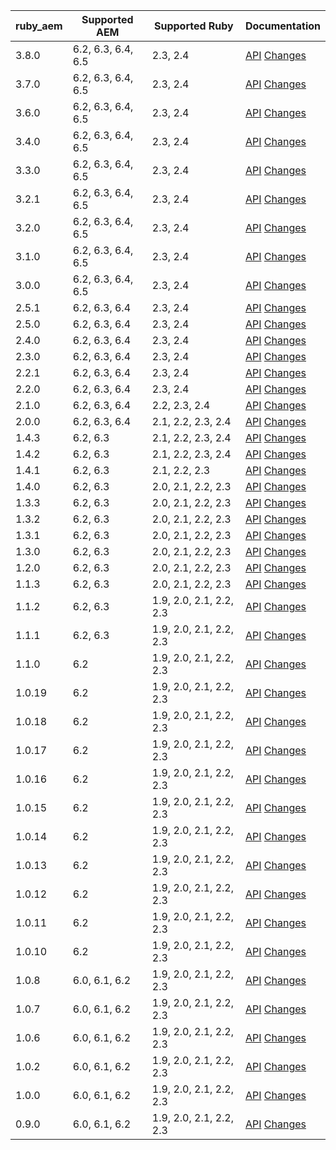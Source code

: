 | ruby_aem | Supported AEM | Supported Ruby | Documentation |
|----------|---------------|----------------|---------------|
| 3.8.0   | 6.2, 6.3, 6.4, 6.5          | 2.3, 2.4      | [API](https://shinesolutions.github.io/ruby_aem/api/3.7.0/index.html) [Changes](https://github.com/shinesolutions/ruby_aem/blob/master/CHANGELOG.md#370---2020-05-21) |
| 3.7.0   | 6.2, 6.3, 6.4, 6.5          | 2.3, 2.4      | [API](https://shinesolutions.github.io/ruby_aem/api/3.7.0/index.html) [Changes](https://github.com/shinesolutions/ruby_aem/blob/master/CHANGELOG.md#370---2020-05-21) |
| 3.6.0   | 6.2, 6.3, 6.4, 6.5          | 2.3, 2.4      | [API](https://shinesolutions.github.io/ruby_aem/api/3.6.0/index.html) [Changes](https://github.com/shinesolutions/ruby_aem/blob/master/CHANGELOG.md#360---2020-04-18) |
| 3.4.0   | 6.2, 6.3, 6.4, 6.5          | 2.3, 2.4      | [API](https://shinesolutions.github.io/ruby_aem/api/3.4.0/index.html) [Changes](https://github.com/shinesolutions/ruby_aem/blob/master/CHANGELOG.md#340---2019-08-22) |
| 3.3.0   | 6.2, 6.3, 6.4, 6.5          | 2.3, 2.4      | [API](https://shinesolutions.github.io/ruby_aem/api/3.3.0/index.html) [Changes](https://github.com/shinesolutions/ruby_aem/blob/master/CHANGELOG.md#330---2019-08-22) |
| 3.2.1   | 6.2, 6.3, 6.4, 6.5          | 2.3, 2.4      | [API](https://shinesolutions.github.io/ruby_aem/api/3.2.1/index.html) [Changes](https://github.com/shinesolutions/ruby_aem/blob/master/CHANGELOG.md#321---2019-06-05) |
| 3.2.0   | 6.2, 6.3, 6.4, 6.5          | 2.3, 2.4      | [API](https://shinesolutions.github.io/ruby_aem/api/3.2/0/index.html) [Changes](https://github.com/shinesolutions/ruby_aem/blob/master/CHANGELOG.md#320---2019-06-04) |
| 3.1.0   | 6.2, 6.3, 6.4, 6.5          | 2.3, 2.4      | [API](https://shinesolutions.github.io/ruby_aem/api/3.1/0/index.html) [Changes](https://github.com/shinesolutions/ruby_aem/blob/master/CHANGELOG.md#310---2019-06-03) |
| 3.0.0   | 6.2, 6.3, 6.4, 6.5          | 2.3, 2.4      | [API](https://shinesolutions.github.io/ruby_aem/api/3.0/0/index.html) [Changes](https://github.com/shinesolutions/ruby_aem/blob/master/CHANGELOG.md#300---2019-05-14) |
| 2.5.1   | 6.2, 6.3, 6.4          | 2.3, 2.4      | [API](https://shinesolutions.github.io/ruby_aem/api/2.5.1/index.html) [Changes](https://github.com/shinesolutions/ruby_aem/blob/master/CHANGELOG.md#251---2019-02-02) |
| 2.5.0   | 6.2, 6.3, 6.4          | 2.3, 2.4      | [API](https://shinesolutions.github.io/ruby_aem/api/2.4.0/index.html) [Changes](https://github.com/shinesolutions/ruby_aem/blob/master/CHANGELOG.md#250---2019-02-01) |
| 2.4.0   | 6.2, 6.3, 6.4          | 2.3, 2.4      | [API](https://shinesolutions.github.io/ruby_aem/api/2.4.0/index.html) [Changes](https://github.com/shinesolutions/ruby_aem/blob/master/CHANGELOG.md#240---2019-01-07) |
| 2.3.0   | 6.2, 6.3, 6.4          | 2.3, 2.4      | [API](https://shinesolutions.github.io/ruby_aem/api/2.3.0/index.html) [Changes](https://github.com/shinesolutions/ruby_aem/blob/master/CHANGELOG.md#230---2018-12-14) |
| 2.2.1   | 6.2, 6.3, 6.4          | 2.3, 2.4      | [API](https://shinesolutions.github.io/ruby_aem/api/2.2.0/index.html) [Changes](https://github.com/shinesolutions/ruby_aem/blob/master/CHANGELOG.md#221---2018-12-03) |
| 2.2.0    | 6.2, 6.3, 6.4          | 2.3, 2.4      | [API](https://shinesolutions.github.io/ruby_aem/api/2.2.0/index.html) [Changes](https://github.com/shinesolutions/ruby_aem/blob/master/CHANGELOG.md#220---2018-11-23) |
| 2.1.0    | 6.2, 6.3, 6.4          | 2.2, 2.3, 2.4      | [API](https://shinesolutions.github.io/ruby_aem/api/2.1.0/index.html) [Changes](https://github.com/shinesolutions/ruby_aem/blob/master/CHANGELOG.md#210---2018-07-26) |
| 2.0.0    | 6.2, 6.3, 6.4          | 2.1, 2.2, 2.3, 2.4      | [API](https://shinesolutions.github.io/ruby_aem/api/1.4.1/index.html) [Changes](https://github.com/shinesolutions/ruby_aem/blob/master/CHANGELOG.md#200---2018-06-23) |
| 1.4.3    | 6.2, 6.3               | 2.1, 2.2, 2.3, 2.4      | [API](https://shinesolutions.github.io/ruby_aem/api/1.4.3/index.html) [Changes](https://github.com/shinesolutions/ruby_aem/blob/master/CHANGELOG.md#143---2018-04-19) |
| 1.4.2    | 6.2, 6.3               | 2.1, 2.2, 2.3, 2.4      | [API](https://shinesolutions.github.io/ruby_aem/api/1.4.2/index.html) [Changes](https://github.com/shinesolutions/ruby_aem/blob/master/CHANGELOG.md#142---2018-03-19) |
| 1.4.1    | 6.2, 6.3               | 2.1, 2.2, 2.3           | [API](https://shinesolutions.github.io/ruby_aem/api/1.4.1/index.html) [Changes](https://github.com/shinesolutions/ruby_aem/blob/master/CHANGELOG.md#141---2018-01-22) |
| 1.4.0    | 6.2, 6.3               | 2.0, 2.1, 2.2, 2.3      | [API](https://shinesolutions.github.io/ruby_aem/api/1.4.0/index.html) [Changes](https://github.com/shinesolutions/ruby_aem/blob/master/CHANGELOG.md#140---2017-10-07) |
| 1.3.3    | 6.2, 6.3               | 2.0, 2.1, 2.2, 2.3      | [API](https://shinesolutions.github.io/ruby_aem/api/1.3.3/index.html) [Changes](https://github.com/shinesolutions/ruby_aem/blob/master/CHANGELOG.md#133---2017-08-21) |
| 1.3.2    | 6.2, 6.3               | 2.0, 2.1, 2.2, 2.3      | [API](https://shinesolutions.github.io/ruby_aem/api/1.3.2/index.html) [Changes](https://github.com/shinesolutions/ruby_aem/blob/master/CHANGELOG.md#132) |
| 1.3.1    | 6.2, 6.3               | 2.0, 2.1, 2.2, 2.3      | [API](https://shinesolutions.github.io/ruby_aem/api/1.3.1/index.html) [Changes](https://github.com/shinesolutions/ruby_aem/blob/master/CHANGELOG.md#131---2017-07-10) |
| 1.3.0    | 6.2, 6.3               | 2.0, 2.1, 2.2, 2.3      | [API](https://shinesolutions.github.io/ruby_aem/api/1.3.0/index.html) [Changes](https://github.com/shinesolutions/ruby_aem/blob/master/CHANGELOG.md#130---2017-06-01) |
| 1.2.0    | 6.2, 6.3               | 2.0, 2.1, 2.2, 2.3      | [API](https://shinesolutions.github.io/ruby_aem/api/1.2.0/index.html) [Changes](https://github.com/shinesolutions/ruby_aem/blob/master/CHANGELOG.md#120---2017-05-26) |
| 1.1.3    | 6.2, 6.3               | 2.0, 2.1, 2.2, 2.3      | [API](https://shinesolutions.github.io/ruby_aem/api/1.1.3/index.html) [Changes](https://github.com/shinesolutions/ruby_aem/blob/master/CHANGELOG.md#113) |
| 1.1.2    | 6.2, 6.3               | 1.9, 2.0, 2.1, 2.2, 2.3 | [API](https://shinesolutions.github.io/ruby_aem/api/1.1.2/index.html) [Changes](https://github.com/shinesolutions/ruby_aem/blob/master/CHANGELOG.md#112---2017-05-18) |
| 1.1.1    | 6.2, 6.3               | 1.9, 2.0, 2.1, 2.2, 2.3 | [API](https://shinesolutions.github.io/ruby_aem/api/1.1.1/index.html) [Changes](https://github.com/shinesolutions/ruby_aem/blob/master/CHANGELOG.md#111---2017-05-12) |
| 1.1.0    | 6.2                    | 1.9, 2.0, 2.1, 2.2, 2.3 | [API](https://shinesolutions.github.io/ruby_aem/api/1.1.0/index.html) [Changes](https://github.com/shinesolutions/ruby_aem/blob/master/CHANGELOG.md#110---2017-05-09) |
| 1.0.19   | 6.2                    | 1.9, 2.0, 2.1, 2.2, 2.3 | [API](https://shinesolutions.github.io/ruby_aem/api/1.0.19/index.html) [Changes](https://github.com/shinesolutions/ruby_aem/blob/master/CHANGELOG.md#1019---2017-05-04) |
| 1.0.18   | 6.2                    | 1.9, 2.0, 2.1, 2.2, 2.3 | [API](https://shinesolutions.github.io/ruby_aem/api/1.0.18/index.html) [Changes](https://github.com/shinesolutions/ruby_aem/blob/master/CHANGELOG.md#1018---2017-04-19) |
| 1.0.17   | 6.2                    | 1.9, 2.0, 2.1, 2.2, 2.3 | [API](https://shinesolutions.github.io/ruby_aem/api/1.0.17/index.html) [Changes](https://github.com/shinesolutions/ruby_aem/blob/master/CHANGELOG.md#1017---2017-04-12) |
| 1.0.16   | 6.2                    | 1.9, 2.0, 2.1, 2.2, 2.3 | [API](https://shinesolutions.github.io/ruby_aem/api/1.0.16/index.html) [Changes](https://github.com/shinesolutions/ruby_aem/blob/master/CHANGELOG.md#1016---2017-04-11) |
| 1.0.15   | 6.2                    | 1.9, 2.0, 2.1, 2.2, 2.3 | [API](https://shinesolutions.github.io/ruby_aem/api/1.0.15/index.html) [Changes](https://github.com/shinesolutions/ruby_aem/blob/master/CHANGELOG.md#1015---2017-04-04) |
| 1.0.14   | 6.2                    | 1.9, 2.0, 2.1, 2.2, 2.3 | [API](https://shinesolutions.github.io/ruby_aem/api/1.0.14/index.html) [Changes](https://github.com/shinesolutions/ruby_aem/blob/master/CHANGELOG.md#1014---2017-03-24) |
| 1.0.13   | 6.2                    | 1.9, 2.0, 2.1, 2.2, 2.3 | [API](https://shinesolutions.github.io/ruby_aem/api/1.0.13/index.html) [Changes](https://github.com/shinesolutions/ruby_aem/blob/master/CHANGELOG.md#1013---2017-03-24) |
| 1.0.12   | 6.2                    | 1.9, 2.0, 2.1, 2.2, 2.3 | [API](https://shinesolutions.github.io/ruby_aem/api/1.0.12/index.html) [Changes](https://github.com/shinesolutions/ruby_aem/blob/master/CHANGELOG.md#1012---2017-03-15) |
| 1.0.11   | 6.2                    | 1.9, 2.0, 2.1, 2.2, 2.3 | [API](https://shinesolutions.github.io/ruby_aem/api/1.0.12/index.html) [Changes](https://github.com/shinesolutions/ruby_aem/blob/master/CHANGELOG.md#1011---2017-03-15) |
| 1.0.10   | 6.2                    | 1.9, 2.0, 2.1, 2.2, 2.3 | [API](https://shinesolutions.github.io/ruby_aem/api/1.0.12/index.html) [Changes](https://github.com/shinesolutions/ruby_aem/blob/master/CHANGELOG.md#1010---2017-03-15) |
| 1.0.8    | 6.0, 6.1, 6.2          | 1.9, 2.0, 2.1, 2.2, 2.3 | [API](https://shinesolutions.github.io/ruby_aem/api/1.0.7/index.html) [Changes](https://github.com/shinesolutions/ruby_aem/blob/master/CHANGELOG.md#108---2017-02-19) |
| 1.0.7    | 6.0, 6.1, 6.2          | 1.9, 2.0, 2.1, 2.2, 2.3 | [API](https://shinesolutions.github.io/ruby_aem/api/1.0.7/index.html) [Changes](https://github.com/shinesolutions/ruby_aem/blob/master/CHANGELOG.md#107---2017-02-09) |
| 1.0.6    | 6.0, 6.1, 6.2          | 1.9, 2.0, 2.1, 2.2, 2.3 | [API](https://shinesolutions.github.io/ruby_aem/api/1.0.6/index.html) [Changes](https://github.com/shinesolutions/ruby_aem/blob/master/CHANGELOG.md#106---2017-01-16) |
| 1.0.2    | 6.0, 6.1, 6.2          | 1.9, 2.0, 2.1, 2.2, 2.3 | [API](https://shinesolutions.github.io/ruby_aem/api/1.0.2/index.html) [Changes](https://github.com/shinesolutions/ruby_aem/blob/master/CHANGELOG.md#102---2016-12-20) |
| 1.0.0    | 6.0, 6.1, 6.2          | 1.9, 2.0, 2.1, 2.2, 2.3 | [API](https://shinesolutions.github.io/ruby_aem/api/1.0.0/index.html) [Changes](https://github.com/shinesolutions/ruby_aem/blob/master/CHANGELOG.md#100---2016-11-20) |
| 0.9.0    | 6.0, 6.1, 6.2          | 1.9, 2.0, 2.1, 2.2, 2.3 | [API](https://shinesolutions.github.io/ruby_aem/api/0.9.0/index.html) [Changes](https://github.com/shinesolutions/ruby_aem/blob/master/CHANGELOG.md#090---2016-09-12) |
